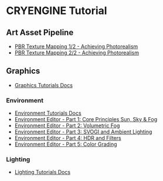 # CRYENGINE Tutorial


## Art Asset Pipeline

 * [PBR Texture Mapping 1/2 - Achieving Photorealism][1]
 * [PBR Texture Mapping 2/2 - Achieving Photorealism][2]


## Graphics

 * [Graphics Tutorials Docs][9]

### Environment

 * [Environment Tutorials Docs][8]
 * [Environment Editor - Part 1: Core Principles Sun, Sky & Fog][3]
 * [Environment Editor - Part 2: Volumetric Fog][4]
 * [Environment Editor - Part 3: SVOGI and Ambient Lighting][5]
 * [Environment Editor - Part 4: HDR and Filters][6]
 * [Environment Editor - Part 5: Color Grading][7]

### Lighting

 * [Lighting Tutorials Docs][10]


[1]:https://www.youtube.com/watch?v=hGFP_4TYL2o
[2]:https://www.youtube.com/watch?v=br37535vsyU
[3]:https://www.youtube.com/watch?v=tztIyT7MNP0
[4]:https://www.youtube.com/watch?v=uMfuWYcfmk8
[5]:https://www.youtube.com/watch?v=BbzckhupBMo
[6]:https://www.youtube.com/watch?v=3uxRhD53rig
[7]:https://www.youtube.com/watch?v=FeUMMplNcuo
[8]:https://docs.cryengine.com/display/CEMANUAL/Environment+Tutorials
[9]:https://docs.cryengine.com/display/CEMANUAL/Graphics+Tutorials
[10]:https://docs.cryengine.com/display/CEMANUAL/Lighting+Tutorials
